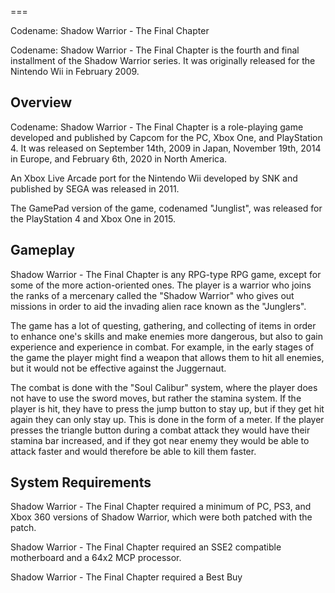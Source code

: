 
===

Codename: Shadow Warrior - The Final Chapter

Codename: Shadow Warrior - The Final Chapter is the fourth and final installment of the Shadow Warrior series. It was originally released for the Nintendo Wii in February 2009.

## Overview

Codename: Shadow Warrior - The Final Chapter is a role-playing game developed and published by Capcom for the PC, Xbox One, and PlayStation 4. It was released on September 14th, 2009 in Japan, November 19th, 2014 in Europe, and February 6th, 2020 in North America.

An Xbox Live Arcade port for the Nintendo Wii developed by SNK and published by SEGA was released in 2011.

The GamePad version of the game, codenamed "Junglist", was released for the PlayStation 4 and Xbox One in 2015.

## Gameplay

Shadow Warrior - The Final Chapter is any RPG-type RPG game, except for some of the more action-oriented ones. The player is a warrior who joins the ranks of a mercenary called the "Shadow Warrior" who gives out missions in order to aid the invading alien race known as the "Junglers".

The game has a lot of questing, gathering, and collecting of items in order to enhance one's skills and make enemies more dangerous, but also to gain experience and experience in combat. For example, in the early stages of the game the player might find a weapon that allows them to hit all enemies, but it would not be effective against the Juggernaut.

The combat is done with the "Soul Calibur" system, where the player does not have to use the sword moves, but rather the stamina system. If the player is hit, they have to press the jump button to stay up, but if they get hit again they can only stay up. This is done in the form of a meter. If the player presses the triangle button during a combat attack they would have their stamina bar increased, and if they got near enemy they would be able to attack faster and would therefore be able to kill them faster.

## System Requirements

Shadow Warrior - The Final Chapter required a minimum of PC, PS3, and Xbox 360 versions of Shadow Warrior, which were both patched with the patch.

Shadow Warrior - The Final Chapter required an SSE2 compatible motherboard and a 64x2 MCP processor.

Shadow Warrior - The Final Chapter required a Best Buy
